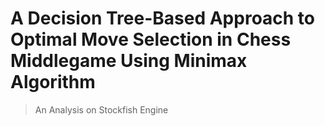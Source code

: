 # A Decision Tree-Based Approach to Optimal Move Selection in Chess Middlegame Using Minimax Algorithm
> An Analysis on Stockfish Engine

